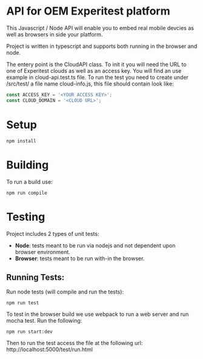 # API for OEM Experitest platform
This Javascript / Node API will enable you to embed real mobile devcies as well as browsers in side your platform.

Project is written in typescript and supports both running in the browser and node.

The entery point is the CloudAPI class. To init it you will need the URL to one of Experitest clouds as well as an access key.
You will find an use example in cloud-api.test.ts file.
To run the test you need to create under /src/test/ a file name cloud-info.js, this file should contain look like:
```javascript
const ACCESS_KEY = '<YOUR ACCESS KEY>';
const CLOUD_DOMAIN = '<CLOUD URL>';
```

# Setup 
`npm install`

# Building
To run a build use:
```
npm run compile
```

# Testing
Project includes 2 types of unit tests:

 * **Node**: tests meant to be run via nodejs and not dependent upon browser environment.
 * **Browser**: tests meant to be run with-in the browser.

## Running Tests:
Run node tests (will compile and run the tests):
```
npm run test
```

To test in the browser build we use webpack to run a web server and run mocha test. Run the following:
```
npm run start:dev
```

Then to run the test access the file at the following url: http://localhost:5000/test/run.html

